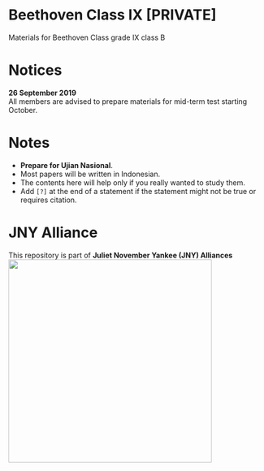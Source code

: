 # Beethoven Class IX [PRIVATE]
Materials for Beethoven Class grade IX class B  

# Notices
**26 September 2019**  
All members are advised to prepare materials for mid-term test starting October.

# Notes
- **Prepare for Ujian Nasional**.
- Most papers will be written in Indonesian.
- The contents here will help only if you really wanted to study them.
- Add `[?]` at the end of a statement if the statement might not be true or requires citation.

# JNY Alliance
This repository is part of **Juliet November Yankee (JNY) Alliances**  
<img src="https://i.ibb.co/BrHFvL4/JNY-Alliance-copy.jpg" alt="" height="400" style="max-width:100%;">
